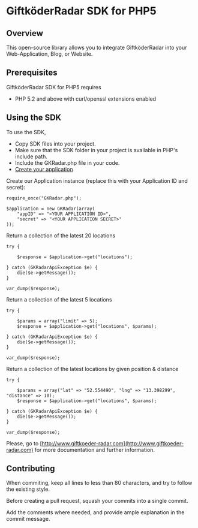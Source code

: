 GiftköderRadar SDK for PHP5
===========================

Overview
--------
This open-source library allows you to integrate GiftköderRadar into your Web-Application, Blog, or Website.


Prerequisites
-------------

GiftköderRadar SDK for PHP5 requires 

   * PHP 5.2 and above with curl/openssl extensions enabled
   
Using the SDK
-------------

To use the SDK,

   * Copy SDK files into your project.
   * Make sure that the SDK folder in your project is available in PHP's include path.
   * Include the GKRadar.php file in your code.
   * [Create your application](http://www.giftkoeder-radar.com/entwickler/registrieren.html)
	
Create our Application instance (replace this with your Application ID and secret):

	require_once("GKRadar.php");
	
	$application = new GKRadar(array(
		"appID" => "<YOUR APPLICATION ID>",
		"secret" => "<YOUR APPLICATION SECRET>"
	));
	
Return a collection of the latest 20 locations

	try {
	
    	$response = $application->get("locations");
	
	} catch (GKRadarApiException $e) {
    	die($e->getMessage());
	}
	
	var_dump($response);
	
Return a collection of the latest 5 locations

	try {
    
    	$params = array("limit" => 5);
    	$response = $application->get("locations", $params);

	} catch (GKRadarApiException $e) {
    	die($e->getMessage());
	}
	
	var_dump($response);

Return a collection of the latest locations by given position & distance

	try {
    
    	$params = array("lat" => "52.554490", "lng" => "13.398299", "distance" => 10);
    	$response = $application->get("locations", $params);

	} catch (GKRadarApiException $e) {
    	die($e->getMessage());
	}
	
	var_dump($response);
	
Please, go to [http://www.giftkoeder-radar.com](http://www.giftkoeder-radar.com) for more documentation and further information.
	
Contributing
------------

When commiting, keep all lines to less than 80 characters, and try to follow the existing style.

Before creating a pull request, squash your commits into a single commit.

Add the comments where needed, and provide ample explanation in the commit message.
